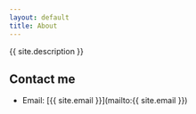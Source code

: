 ```yaml
---
layout: default
title: About
---
```

{{ site.description }}

## Contact me
- Email: [{{ site.email }}](mailto:{{ site.email }})